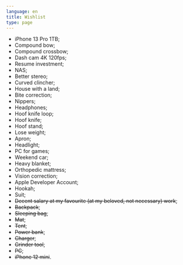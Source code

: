```yaml
---
language: en
title: Wishlist
type: page
---
```


- iPhone 13 Pro 1TB;
- Compound bow;
- Compound crossbow;
- Dash cam 4K 120fps;
- Resume investment;
- NAS;
- Better stereo;
- Curved clincher;
- House with a land;
- Bite correction;
- Nippers;
- Headphones;
- Hoof knife loop;
- Hoof knife;
- Hoof stand;
- Lose weight;
- Apron;
- Headlight;
- PC for games;
- Weekend car;
- Heavy blanket;
- Orthopedic mattress;
- Vision correction;
- Apple Developer Account;
- Hookah;
- Suit;
- ~~Decent salary at my favourite (at my beloved, not necessary) work~~;
- ~~Backpack~~;
- ~~Sleeping bag~~;
- ~~Mat~~;
- ~~Tent~~;
- ~~Power bank~~;
- ~~Charger~~;
- ~~Grinder tool~~;
- ~~PC~~;
- ~~iPhone 12 mini~~.
